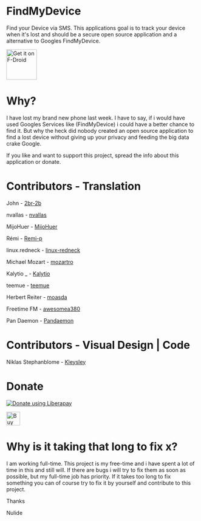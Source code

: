 # FindMyDevice

Find your Device via SMS.
This applications goal is to track your device when it's lost and should be a secure open source application and a alternative to Googles FindMyDevice.

[<img src="https://fdroid.gitlab.io/artwork/badge/get-it-on.png"
     alt="Get it on F-Droid"
     height="80">](https://f-droid.org/packages/de.nulide.findmydevice/)


# Why?

I have lost my  brand new phone last week.
I have to say, if i would have used Googles Services like (FindMyDevice) i could have a better chance to find it.
But why the heck did nobody created an open source application to find a lost device without giving up your privacy and feeding the big data crake Google.

If you like and want to support this project, spread the info about this application or donate.

# Contributors - Translation

John - [2br-2b](https://gitlab.com/2br-2b)

nvallas - [nvallas](https://gitlab.com/nvallas)

MijoHuer - [MijoHuer](https://gitlab.com/MijoHuer)

Rémi - [Remi-p](https://gitlab.com/Remi-p)

linux.redneck - [linux-redneck](https://gitlab.com/linux-redneck)

Michael Mozart - [mozartro](https://gitlab.com/mozartro)

Kalytio _  - [Kalytio](https://gitlab.com/Kalytio)

teemue - [teemue](https://gitlab.com/teemue)

Herbert Reiter - [moasda](https://gitlab.com/moasda)

Freetime FM  - [awesomea380](https://gitlab.com/awesomea380)

Pan Daemon - [Pandaemon](https://gitlab.com/Pandaemon)


# Contributors - Visual Design | Code

Niklas Stephanblome - [Kleysley](https://gitlab.com/Kleysley)

# Donate

<script src="https://liberapay.com/Nulide/widgets/button.js"></script>
<noscript><a href="https://liberapay.com/Nulide/donate"><img alt="Donate using Liberapay" src="https://liberapay.com/assets/widgets/donate.svg"></a></noscript>



<a href='https://ko-fi.com/H2H35JLOY' target='_blank'><img height='36' style='border:0px;height:36px;' src='https://cdn.ko-fi.com/cdn/kofi4.png?v=2' border='0' alt='Buy Me a Coffee at ko-fi.com' /></a>

# Why is it taking that long to fix x?

I am working full-time.
This project is my free-time and i have spent a lot of time in this and still will.
If there are bugs i will try to fix them as soon as possible, but my full-time job has priority.
If it takes too long to fix something you can of course try to fix it by yourself and contribute to this project.

Thanks

Nulide
